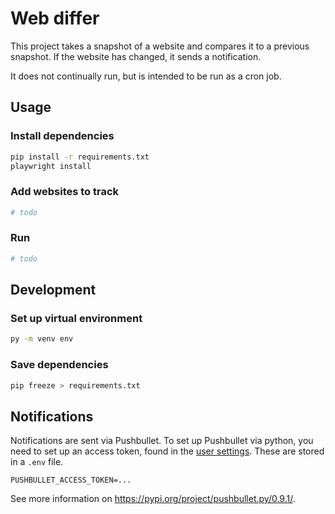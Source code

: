 # Web differ

This project takes a snapshot of a website and compares it to a previous snapshot. If the website has changed, it sends a notification.

It does not continually run, but is intended to be run as a cron job.

## Usage

### Install dependencies

```bash
pip install -r requirements.txt
playwright install
```

### Add websites to track

```bash
# todo
```

### Run

```bash
# todo
```

## Development

### Set up virtual environment

```bash
py -m venv env
```

### Save dependencies

```bash
pip freeze > requirements.txt
```

## Notifications

Notifications are sent via Pushbullet. To set up Pushbullet via python, you need to set up an access token, found in the [user settings](https://www.pushbullet.com/#settings/account).
These are stored in a `.env` file.

```.env
PUSHBULLET_ACCESS_TOKEN=...
```

See more information on <https://pypi.org/project/pushbullet.py/0.9.1/>.
